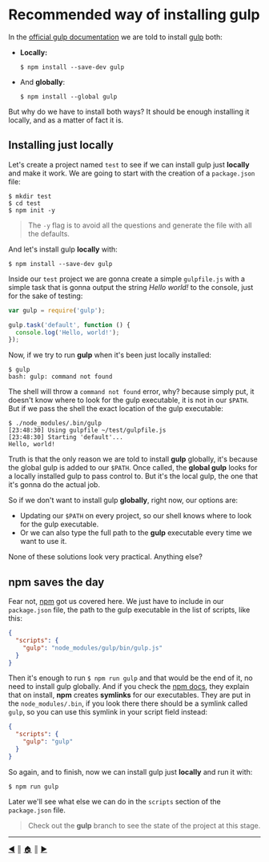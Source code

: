 # Recommended way of installing gulp
In the [official gulp documentation][1] we are told to install [gulp][4] both:

* **Locally:**

  ```
  $ npm install --save-dev gulp
  ```

* And **globally**:

  ```
  $ npm install --global gulp
  ```

But why do we have to install both ways? It should be enough installing it locally, and as a matter of fact it is.

## Installing just locally
Let's create a project named `test` to see if we can install gulp just **locally** and make it work. We are going to start with the creation of a `package.json` file:

```
$ mkdir test
$ cd test
$ npm init -y
```

> The `-y` flag is to avoid all the questions and generate the file with all the defaults.

And let's install gulp **locally** with:

```
$ npm install --save-dev gulp
```

Inside our `test` project we are gonna create a simple `gulpfile.js` with a simple task that is gonna output the string *Hello world!* to the console, just for the sake of testing:

```js
var gulp = require('gulp');

gulp.task('default', function () {
  console.log('Hello, world!');
});
```

Now, if we try to run **gulp** when it's been just locally installed:

```
$ gulp
bash: gulp: command not found
```

The shell will throw a `command not found` error, why? because simply put, it doesn't know where to look for the gulp executable, it is not in our `$PATH`. But if we pass the shell the exact location of the gulp executable:

```
$ ./node_modules/.bin/gulp
[23:48:30] Using gulpfile ~/test/gulpfile.js
[23:48:30] Starting 'default'...
Hello, world!
```

Truth is that the only reason we are told to install **gulp** globally, it's because the global gulp is added to our `$PATH`. Once called, the **global gulp** looks for a locally installed gulp to pass control to. But it's the local gulp, the one that it's gonna do the actual job.

So if we don't want to install gulp **globally**, right now, our options are:

* Updating our `$PATH` on every project, so our shell knows where to look for the gulp executable.
* Or we can also type the full path to the **gulp** executable every time we want to use it.

None of these solutions look very practical. Anything else?

## npm saves the day
Fear not, [npm][2] got us covered here. We just have to include in our `package.json` file, the path to the gulp executable in the list of scripts, like this:
```json
{
  "scripts": {
    "gulp": "node_modules/gulp/bin/gulp.js"
  }
}
```

Then it's enough to run `$ npm run gulp` and that would be the end of it, no need to install gulp globally. And if you check the [npm docs][3], they explain that on install, **npm** creates **symlinks** for our executables. They are put in the `node_modules/.bin`, if you look there there should be a symlink called `gulp`, so you can use this symlink in your script field instead:
```json
{
  "scripts": {
    "gulp": "gulp"
  }
}
```

So again, and to finish, now we can install gulp just **locally** and run it with:
```
$ npm run gulp
```

Later we'll see what else we can do in the `scripts` section of the `package.json` file.

> Check out the **gulp** branch to see the state of the project at this stage.

---
[:arrow_backward:][back] ║ [:house:][home] ║ [:arrow_forward:][next]

<!-- navigation -->
[home]: ../README.md
[back]: ../README.md
[next]: #


<!-- links -->
[1]: https://github.com/gulpjs/gulp/blob/master/docs/getting-started.md#getting-started
[2]: https://www.npmjs.org/
[3]: https://docs.npmjs.com/files/package.json#bin
[4]: http://gulpjs.com/
